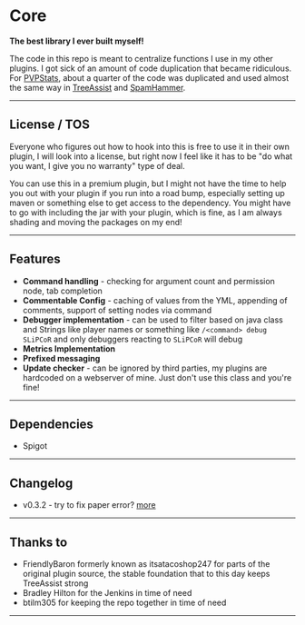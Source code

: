 # Core

**The best library I ever built myself!**

The code in this repo is meant to centralize functions I use in my other plugins. I got sick of an amount of code duplication that became ridiculous. For [PVPStats](https://github.com/slipcor/PVPStats), about a quarter of the code was duplicated and used almost the same way in [TreeAssist](https://github.com/slipcor/TreeAssist) and [SpamHammer](https://github.com/slipcor/SpamHammer).

***

## License / TOS

Everyone who figures out how to hook into this is free to use it in their own plugin, I will look into a license, but right now I feel like it has to be "do what you want, I give you no warranty" type of deal.

You can use this in a premium plugin, but I might not have the time to help you out with your plugin if you run into a road bump, especially setting up maven or something else to get access to the dependency. You might have to go with including the jar with your plugin, which is fine, as I am always shading and moving the packages on my end!

***

## Features

- **Command handling** - checking for argument count and permission node, tab completion
- **Commentable Config** - caching of values from the YML, appending of comments, support of setting nodes via command
- **Debugger implementation** - can be used to filter based on java class and Strings like player names or something like `/<command> debug SLiPCoR` and only debuggers reacting to `SLiPCoR` will debug
- **Metrics Implementation**
- **Prefixed messaging**
- **Update checker** - can be ignored by third parties, my plugins are hardcoded on a webserver of mine. Just don't use this class and you're fine!

***

## Dependencies

- Spigot

***

## Changelog

- v0.3.2 - try to fix paper error?
[more](changelog.md)

***

## Thanks to

- FriendlyBaron formerly known as itsatacoshop247 for parts of the original plugin source, the stable foundation that to this day keeps TreeAssist strong
- Bradley Hilton for the Jenkins in time of need
- btilm305 for keeping the repo together in time of need

***